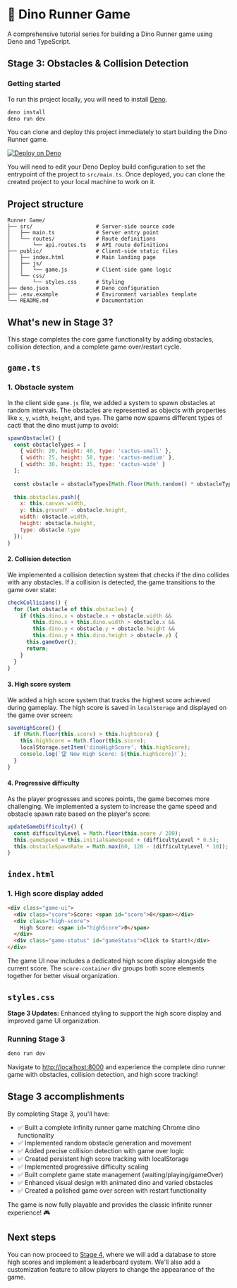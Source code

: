 # 🦕 Dino Runner Game

A comprehensive tutorial series for building a Dino Runner game using Deno and
TypeScript.

## Stage 3: Obstacles & Collision Detection

### Getting started

To run this project locally, you will need to install [Deno](https://deno.com/).

```bash
deno install
deno run dev
```

You can clone and deploy this project immediately to start building the Dino
Runner game.

[![Deploy on Deno](https://deno.com/button)](https://app.deno.com/new?clone=https://github.com/thisisjofrank/game-tutorial-stage-3.git&install=deno+install)

You will need to edit your Deno Deploy build configuration to set the entrypoint
of the project to `src/main.ts`. Once deployed, you can clone the created
project to your local machine to work on it.

## Project structure

```text
Runner Game/
├── src/                    # Server-side source code
│   ├── main.ts             # Server entry point
│   └── routes/             # Route definitions
│       └── api.routes.ts   # API route definitions
├── public/                 # Client-side static files
│   ├── index.html          # Main landing page
│   ├── js/
│   │   └── game.js         # Client-side game logic
│   └── css/
│       └── styles.css      # Styling
├── deno.json               # Deno configuration
├── .env.example            # Environment variables template
└── README.md               # Documentation
```

## What's new in Stage 3?

This stage completes the core game functionality by adding obstacles, collision
detection, and a complete game over/restart cycle.

## `game.ts`

### 1. Obstacle system

In the client side `game.js` file, we added a system to spawn obstacles at
random intervals. The obstacles are represented as objects with properties like
`x`, `y`, `width`, `height`, and `type`. The game now spawns different types of
cacti that the dino must jump to avoid:

```javascript
spawnObstacle() {
  const obstacleTypes = [
    { width: 20, height: 40, type: 'cactus-small' },
    { width: 25, height: 50, type: 'cactus-medium' },
    { width: 30, height: 35, type: 'cactus-wide' }
  ];
  
  const obstacle = obstacleTypes[Math.floor(Math.random() * obstacleTypes.length)];
  
  this.obstacles.push({
    x: this.canvas.width,
    y: this.groundY - obstacle.height,
    width: obstacle.width,
    height: obstacle.height,
    type: obstacle.type
  });
}
```

#### 2. Collision detection

We implemented a collision detection system that checks if the dino collides
with any obstacles. If a collision is detected, the game transitions to the game
over state:

```javascript
checkCollisions() {
  for (let obstacle of this.obstacles) {
    if (this.dino.x < obstacle.x + obstacle.width &&
        this.dino.x + this.dino.width > obstacle.x &&
        this.dino.y < obstacle.y + obstacle.height &&
        this.dino.y + this.dino.height > obstacle.y) {
      this.gameOver();
      return;
    }
  }
}
```

#### 3. High score system

We added a high score system that tracks the highest score achieved during
gameplay. The high score is saved in `localStorage` and displayed on the game
over screen:

```javascript
saveHighScore() {
  if (Math.floor(this.score) > this.highScore) {
    this.highScore = Math.floor(this.score);
    localStorage.setItem('dinoHighScore', this.highScore);
    console.log(`🏆 New High Score: ${this.highScore}!`);
  }
}
```

#### 4. Progressive difficulty

As the player progresses and scores points, the game becomes more challenging.
We implemented a system to increase the game speed and obstacle spawn rate based
on the player's score:

```javascript
updateGameDifficulty() {
  const difficultyLevel = Math.floor(this.score / 200);
  this.gameSpeed = this.initialGameSpeed + (difficultyLevel * 0.5);
  this.obstacleSpawnRate = Math.max(60, 120 - (difficultyLevel * 10));
}
```

## `index.html`

### 1. High score display added

```html
<div class="game-ui">
  <div class="score">Score: <span id="score">0</span></div>
  <div class="high-score">
    High Score: <span id="highScore">0</span>
  </div>
  <div class="game-status" id="gameStatus">Click to Start!</div>
</div>
```

The game UI now includes a dedicated high score display alongside the current
score. The `score-container` div groups both score elements together for better
visual organization.

## `styles.css`

**Stage 3 Updates:** Enhanced styling to support the high score display and
improved game UI organization.

### Running Stage 3

```bash
deno run dev
```

Navigate to [http://localhost:8000](http://localhost:8000) and experience the
complete dino runner game with obstacles, collision detection, and high score
tracking!

## Stage 3 accomplishments

By completing Stage 3, you'll have:

- ✅ Built a complete infinity runner game matching Chrome dino functionality
- ✅ Implemented random obstacle generation and movement
- ✅ Added precise collision detection with game over logic
- ✅ Created persistent high score tracking with localStorage
- ✅ Implemented progressive difficulty scaling
- ✅ Built complete game state management (waiting/playing/gameOver)
- ✅ Enhanced visual design with animated dino and varied obstacles
- ✅ Created a polished game over screen with restart functionality

The game is now fully playable and provides the classic infinite runner
experience! 🎮

## Next steps

You can now proceed to
[Stage 4](https://github.com/thisisjofrank/game-tutorial-4), where we will add a
database to store high scores and implement a leaderboard system. We'll also add
a customization feature to allow players to change the appearance of the game.
